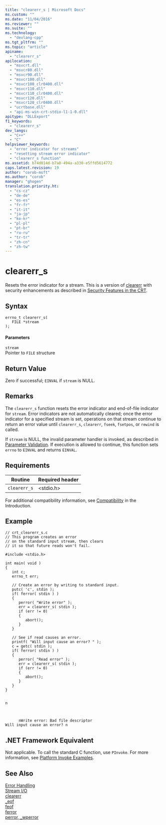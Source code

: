 ```yaml
---
title: "clearerr_s | Microsoft Docs"
ms.custom: ""
ms.date: "11/04/2016"
ms.reviewer: ""
ms.suite: ""
ms.technology: 
  - "devlang-cpp"
ms.tgt_pltfrm: ""
ms.topic: "article"
apiname: 
  - "clearerr_s"
apilocation: 
  - "msvcrt.dll"
  - "msvcr80.dll"
  - "msvcr90.dll"
  - "msvcr100.dll"
  - "msvcr100_clr0400.dll"
  - "msvcr110.dll"
  - "msvcr110_clr0400.dll"
  - "msvcr120.dll"
  - "msvcr120_clr0400.dll"
  - "ucrtbase.dll"
  - "api-ms-win-crt-stdio-l1-1-0.dll"
apitype: "DLLExport"
f1_keywords: 
  - "clearerr_s"
dev_langs: 
  - "C++"
  - "C"
helpviewer_keywords: 
  - "error indicator for streams"
  - "resetting stream error indicator"
  - "clearerr_s function"
ms.assetid: b74d014d-b7a8-494a-a330-e5ffd5614772
caps.latest.revision: 19
author: "corob-msft"
ms.author: "corob"
manager: "ghogen"
translation.priority.ht: 
  - "cs-cz"
  - "de-de"
  - "es-es"
  - "fr-fr"
  - "it-it"
  - "ja-jp"
  - "ko-kr"
  - "pl-pl"
  - "pt-br"
  - "ru-ru"
  - "tr-tr"
  - "zh-cn"
  - "zh-tw"
---
```

# clearerr_s
Resets the error indicator for a stream. This is a version of [clearerr](../../c-runtime-library/reference/clearerr.md) with security enhancements as described in [Security Features in the CRT](../../c-runtime-library/security-features-in-the-crt.md).  
  
## Syntax  
  
```  
errno_t clearerr_s(  
   FILE *stream   
);  
```  
  
#### Parameters  
 `stream`  
 Pointer to `FILE` structure  
  
## Return Value  
 Zero if successful; `EINVAL` if `stream` is NULL.  
  
## Remarks  
 The `clearerr_s` function resets the error indicator and end-of-file indicator for `stream`. Error indicators are not automatically cleared; once the error indicator for a specified stream is set, operations on that stream continue to return an error value until `clearerr_s`, `clearerr`, `fseek`, `fsetpos`, or `rewind` is called.  
  
 If `stream` is NULL, the invalid parameter handler is invoked, as described in [Parameter Validation](../../c-runtime-library/parameter-validation.md). If execution is allowed to continue, this function sets `errno` to `EINVAL` and returns `EINVAL`.  
  
## Requirements  
  
|Routine|Required header|  
|-------------|---------------------|  
|`clearerr_s`|\<stdio.h>|  
  
 For additional compatibility information, see [Compatibility](../../c-runtime-library/compatibility.md) in the Introduction.  
  
## Example  
  
```  
// crt_clearerr_s.c  
// This program creates an error  
// on the standard input stream, then clears  
// it so that future reads won't fail.  
  
#include <stdio.h>  
  
int main( void )  
{  
   int c;  
   errno_t err;  
  
   // Create an error by writing to standard input.  
   putc( 'c', stdin );  
   if( ferror( stdin ) )  
   {  
      perror( "Write error" );  
      err = clearerr_s( stdin );  
      if (err != 0)  
      {  
         abort();  
      }  
   }  
  
   // See if read causes an error.  
   printf( "Will input cause an error? " );  
   c = getc( stdin );  
   if( ferror( stdin ) )  
   {  
      perror( "Read error" );  
      err = clearerr_s( stdin );  
      if (err != 0)  
      {  
         abort();  
      }  
   }  
}  
```  
  
```Output  
  
n  
  
```  
  
```Output  
  
      nWrite error: Bad file descriptor  
Will input cause an error? n  
```  
  
## .NET Framework Equivalent  
 Not applicable. To call the standard C function, use `PInvoke`. For more information, see [Platform Invoke Examples](http://msdn.microsoft.com/Library/15926806-f0b7-487e-93a6-4e9367ec689f).  
  
## See Also  
 [Error Handling](../../c-runtime-library/error-handling-crt.md)   
 [Stream I/O](../../c-runtime-library/stream-i-o.md)   
 [clearerr](../../c-runtime-library/reference/clearerr.md)   
 [_eof](../../c-runtime-library/reference/eof.md)   
 [feof](../../c-runtime-library/reference/feof.md)   
 [ferror](../../c-runtime-library/reference/ferror.md)   
 [perror, _wperror](../../c-runtime-library/reference/perror-wperror.md)